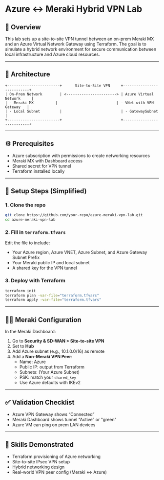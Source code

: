 # Azure ↔ Meraki Hybrid VPN Lab

## 📘 Overview
This lab sets up a site-to-site VPN tunnel between an on-prem Meraki MX and an Azure Virtual Network Gateway using Terraform. The goal is to simulate a hybrid network environment for secure communication between local infrastructure and Azure cloud resources.

---

## 🧱 Architecture

```plaintext
+------------------------+      Site-to-Site VPN     +---------------------------+
| On-Prem Network        | <-----------------------> | Azure Virtual Network     |
| - Meraki MX          |                           | - VNet with VPN Gateway   |
| - Local Subnet         |                           | - GatewaySubnet           |
+------------------------+                           +---------------------------+
```

---

## ⚙️ Prerequisites
- Azure subscription with permissions to create networking resources
- Meraki MX with Dashboard access
- Shared secret for VPN tunnel
- Terraform installed locally

---

## 🚀 Setup Steps (Simplified)

### 1. Clone the repo
```bash
git clone https://github.com/your-repo/azure-meraki-vpn-lab.git
cd azure-meraki-vpn-lab
```

### 2. Fill in `terraform.tfvars`
Edit the file to include:
- Your Azure region, Azure VNET, Azure Subnet, and Azure Gateway Subnet Prefix
- Your Meraki public IP and local subnet
- A shared key for the VPN tunnel

### 3. Deploy with Terraform
```bash or powershell
terraform init
terraform plan -var-file="terraform.tfvars"
terraform apply -var-file="terraform.tfvars"
```

---

## 🧑‍💻 Meraki Configuration

In the Meraki Dashboard:
1. Go to **Security & SD-WAN > Site-to-site VPN**
2. Set to **Hub**
3. Add Azure subnet (e.g., 10.1.0.0/16) as remote
4. Add a **Non-Meraki VPN Peer**:
   - Name: Azure
   - Public IP: output from Terraform
   - Subnets: (Your Azure Subnet)
   - PSK: match your `shared_key`
   - Use Azure defaults with IKEv2

---

## ✅ Validation Checklist

- Azure VPN Gateway shows “Connected”
- Meraki Dashboard shows tunnel “Active” or "green"
- Azure VM can ping on prem LAN devices

---

## 🧠 Skills Demonstrated

- Terraform provisioning of Azure networking
- Site-to-site IPsec VPN setup
- Hybrid networking design
- Real-world VPN peer config (Meraki ↔ Azure)